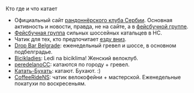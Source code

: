 Кто где и что катает

- Официальный сайт [рандоннёрского клуба Сербии](https://randonneurs-serbia.weebly.com).
Основная активность и новости, правда, не на сайте, а в [фейсбучной группе](https://www.facebook.com/groups/387982637892403).
- [Фейсбучная группа](https://www.facebook.com/groups/sundayridenovisad) сильных шоссейных катальцев в НС.
- Чатик для тех, кто предпочитает [езду вниз](https://t.me/dirtrs).
- [Drop Bar Belgrade](https://www.strava.com/clubs/dbb-): еженедельный гревел и шоссе, в основном подбелградье.
- [Bicikladies](https://www.strava.com/clubs/bicikladies): Ledi na biciklima! Женский велоклуб.
- [peredelanoCC](https://t.me/peredelanoCC): катаются по городу + гревел.
- [Катать-Бухать](https://t.me/KatatBuhatVel): катают. Бухают. :)
- [CoffeeRideNS](https://t.me/CoffeeRide_NS): чатик велокофейни + мастерской. Еженедельные покатухи по воскресеньям.
